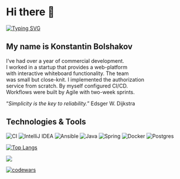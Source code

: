 <h1>Hi there 👋</h1>

 [![Typing SVG](https://readme-typing-svg.herokuapp.com?color=%2336BCF7&lines=I'm+java+software+engineer)](https://git.io/typing-svg)
<h2>My name is Konstantin Bolshakov</h2>
<p>
I’ve had over a year of commercial development. <br>
I worked in a startup that provides a web-platform <br>
 with interactive whiteboard functionality. The team <br>
 was small but close-knit. I implemented the authorization <br>
 service from scratch. By myself configured CI/CD. <br>
 Workflows were built by Agile with two-week sprints.
</p>
<q><i>Simplicity is the key to reliability.</i></q> <site>Edsger W. Dijkstra</site>

<h2>Technologies & Tools</h2>

 ![CI](https://img.shields.io/badge/teamcity-000000.svg?style=for-the-badge&logo=teamcity&logoColor=white) 
 ![IntelliJ IDEA](https://img.shields.io/badge/IntelliJIDEA-000000.svg?style=for-the-badge&logo=intellij-idea&logoColor=white)
 ![Ansible](https://img.shields.io/badge/ansible-%231A1918.svg?style=for-the-badge&logo=ansible&logoColor=white)
 ![Java](https://img.shields.io/badge/java-%23ED8B00.svg?style=for-the-badge&logo=openjdk&logoColor=white)
 ![Spring](https://img.shields.io/badge/spring-%236DB33F.svg?style=for-the-badge&logo=spring&logoColor=white)
 ![Docker](https://img.shields.io/badge/docker-%230db7ed.svg?style=for-the-badge&logo=docker&logoColor=white)
 ![Postgres](https://img.shields.io/badge/postgres-%23316192.svg?style=for-the-badge&logo=postgresql&logoColor=white)

 [![Top Langs](https://github-readme-stats.vercel.app/api/top-langs/?username=bolshakovk&hide=jupyter%20notebook&layout=compact)](https://github.com/bolshakovk)

 ![](https://komarev.com/ghpvc/?username=bolshakovk)

 [![codewars](https://www.codewars.com/users/bolshakovk/badges/small)](https://www.codewars.com/users/bolshakovk) 
